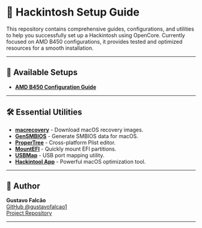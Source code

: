 # 🍎 Hackintosh Setup Guide

This repository contains comprehensive guides, configurations, and utilities to help you successfully set up a Hackintosh using OpenCore. Currently focused on AMD B450 configurations, it provides tested and optimized resources for a smooth installation.

---

## 📁 Available Setups

- [**AMD B450 Configuration Guide**](https://github.com/gustavofalcao1/Hackintosh/tree/main/AMD/B450)

---

## 🛠️ Essential Utilities

- [**macrecovery**](https://github.com/luchina-gabriel/macrecovery/releases) - Download macOS recovery images.
- [**GenSMBIOS**](https://github.com/corpnewt/GenSMBIOS) - Generate SMBIOS data for macOS.
- [**ProperTree**](https://github.com/corpnewt/ProperTree) - Cross-platform Plist editor.
- [**MountEFI**](https://github.com/gustavofalcao1/MacOs-Workflow/releases#:~:text=Mount.EFI.workflow.zip) - Quickly mount EFI partitions.
- [**USBMap**](https://github.com/corpnewt/USBMap) - USB port mapping utility.
- [**Hackintool App**](https://github.com/benbaker76/Hackintool/releases) - Powerful macOS optimization tool.

---

## 👤 Author

**Gustavo Falcão**  
[GitHub @gustavofalcao1](https://github.com/gustavofalcao1)  
[Project Repository](https://github.com/gustavofalcao1/Hackintosh)

---
